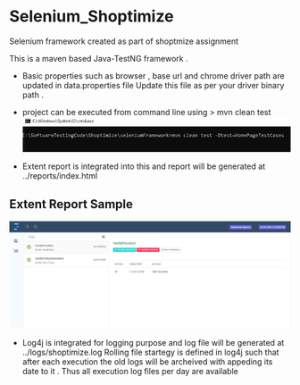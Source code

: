 # Selenium_Shoptimize

Selenium framework created as part of shoptmize assignment 

This is a maven based Java-TestNG framework . 

* Basic properties such as browser , base url and chrome driver path are updated in data.properties file 
    Update this file as per your driver binary path .
    
* project can be executed from command line using > mvn clean test 
 ![alt text](https://github.com/sujithchenanath909/Selenium_Shoptimize/blob/main/ScreenShots/cmd.PNG)

* Extent report is integrated into this and report will be generated at ../reports/index.html 

 ## Extent Report Sample
 ![alt text](https://github.com/sujithchenanath909/Selenium_Shoptimize/blob/main/ScreenShots/reports.PNG)


* Log4j is integrated for logging purpose and log file will be generated at ../logs/shoptimize.log
    Rolling file startegy is defined in log4j such that after each execution the old logs will be archeived with appeding its date to it . Thus all execution log files per day are     available 
    
